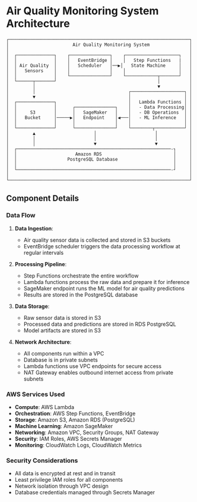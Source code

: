 # Air Quality Monitoring System Architecture

```
┌────────────────────────────────────────────────────────────────────┐
│                        Air Quality Monitoring System               │
│                                                                    │
│  ┌──────────────┐    ┌───────────────┐    ┌────────────────────┐   │
│  │              │    │   EventBridge │    │   Step Functions   |   │
│  │ Air Quality  │    │   Scheduler   │──▶│   State Machine     │   │
│  │   Sensors    │    │               │    │                    │   │
│  │              │    └───────────────┘    └────────────┬───────┘   │
│  └──────┬───────┘                                      │           │
│         │                                              ▼           │
│         │                                   ┌────────────────────┐ │
│         ▼                                   │                    │ │
│  ┌──────────────┐                           │   Lambda Functions │ │
│  │              │      ┌───────────────┐    │   - Data Processing│ │
│  │     S3       │      │   SageMaker   │    │   - DB Operations  │ │
│  │   Bucket     │─────▶│   Endpoint    │◀───│   - ML Inference   │ │
│  │              │      │               │    │                    │ │
│  └──────────────┘      └───────────────┘    └────────┬───────────┘ │
│         ▲                      │                      │            │
│         │                      │                      │            │
│         │                      ▼                      ▼            │
│  ┌──────────────────────────────────────────────────────────-┐     │
│  │                      Amazon RDS                           │     │
│  │                   PostgreSQL Database                     │     │
│  │                                                           │     │
│  └──────────────────────────────────────────────────────────-┘     │
│                                                                    │
└────────────────────────────────────────────────────────────────────┘
```

## Component Details

### Data Flow

1. **Data Ingestion**:
   - Air quality sensor data is collected and stored in S3 buckets
   - EventBridge scheduler triggers the data processing workflow at regular intervals

2. **Processing Pipeline**:
   - Step Functions orchestrate the entire workflow
   - Lambda functions process the raw data and prepare it for inference
   - SageMaker endpoint runs the ML model for air quality predictions
   - Results are stored in the PostgreSQL database

3. **Data Storage**:
   - Raw sensor data is stored in S3
   - Processed data and predictions are stored in RDS PostgreSQL
   - Model artifacts are stored in S3

4. **Network Architecture**:
   - All components run within a VPC
   - Database is in private subnets
   - Lambda functions use VPC endpoints for secure access
   - NAT Gateway enables outbound internet access from private subnets

### AWS Services Used

- **Compute**: AWS Lambda
- **Orchestration**: AWS Step Functions, EventBridge
- **Storage**: Amazon S3, Amazon RDS (PostgreSQL)
- **Machine Learning**: Amazon SageMaker
- **Networking**: Amazon VPC, Security Groups, NAT Gateway
- **Security**: IAM Roles, AWS Secrets Manager
- **Monitoring**: CloudWatch Logs, CloudWatch Metrics

### Security Considerations

- All data is encrypted at rest and in transit
- Least privilege IAM roles for all components
- Network isolation through VPC design
- Database credentials managed through Secrets Manager

